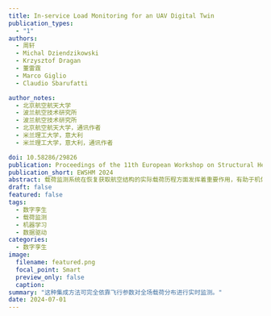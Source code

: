 ```yaml
---
title: In-service Load Monitoring for an UAV Digital Twin
publication_types:
  - "1"
authors:
  - 周轩
  - Michal Dziendzikowski
  - Krzysztof Dragan
  - 董雷霆
  - Marco Giglio
  - Claudio Sbarufatti

author_notes:
  - 北京航空航天大学
  - 波兰航空技术研究所
  - 波兰航空技术研究所
  - 北京航空航天大学，通讯作者
  - 米兰理工大学，意大利
  - 米兰理工大学，意大利，通讯作者

doi: 10.58286/29826
publication: Proceedings of the 11th European Workshop on Structural Health Monitoring (EWSHM 2024)
publication_short: EWSHM 2024
abstract: 载荷监测系统在恢复获取航空结构的实际载荷历程方面发挥着重要作用，有助于机体数字孪生的在线状态演进。许多飞机在服役阶段缺乏机载应变传感器，但在试飞阶段可得一些应变数据，在这种情况下，我们的创新方法利用基于深度学习的飞行应变预测和反向直接方法进行服役期载荷监测。首先，在服役前的试飞期间采用深度学习方法建立飞行参数-应变预测模型。该模型结合了飞行和应变数据的时间序列特征，与传统的回归方法相比，具有更高的预测精度。进入后续服役阶段后，飞行参数-应变预测模型与反向-直接载荷监测方法无缝集成。这种集成方法可完全依靠飞行参数对全场载荷分布进行实时监测。利用无人驾驶飞行器的飞行测试数据对该方法进行了验证，结果表明，与基于应变测量的方法相比，该方法具有更好的性能。值得注意的是，由于我们的方法在使用阶段不依赖机载应变传感器，因此其功效适用于不同类型的飞机。
draft: false
featured: false
tags:
  - 数字孪生
  - 载荷监测
  - 机器学习
  - 数据驱动
categories:
  - 数字孪生
image:
  filename: featured.png
  focal_point: Smart
  preview_only: false
  caption: 
summary: "这种集成方法可完全依靠飞行参数对全场载荷分布进行实时监测。"
date: 2024-07-01
---
```

